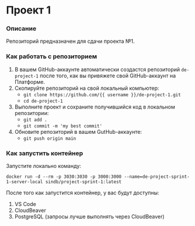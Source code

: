# Проект 1

### Описание
Репозиторий предназначен для сдачи проекта №1.

### Как работать с репозиторием
1. В вашем GitHub-аккаунте автоматически создастся репозиторий 
`de-project-1` после того, как вы привяжете свой 
GitHub-аккаунт на Платформе.
2. Скопируйте репозиторий на свой локальный компьютер:
	* ```git clone https://github.com/{{ username }}/de-project-1.git```
	* ```cd de-project-1```
3. Выполните проект и сохраните получившийся код в локальном репозитории:
	* `git add .`
	* `git commit -m 'my best commit'`
4. Обновите репозиторий в вашем GutHub-аккаунте:
	* `git push origin main`

### Как запустить контейнер
Запустите локально команду:

```
docker run -d --rm -p 3030:3030 -p 3000:3000 --name=de-project-sprint-1-server-local sindb/project-sprint-1:latest
```

После того как запустится контейнер, у вас будут доступны:
1. VS Code
2. CloudBeaver
3. PostgreSQL (запросы лучше выполнять через CloudBeaver)
